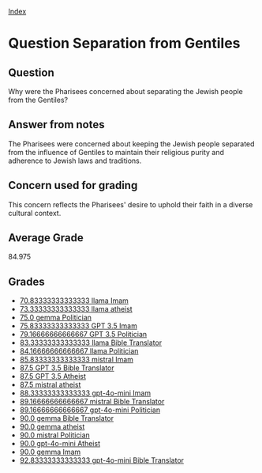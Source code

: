 
[Index](../../index.md)
# Question Separation from Gentiles
## Question
Why were the Pharisees concerned about separating the Jewish people from the Gentiles?

## Answer from notes
The Pharisees were concerned about keeping the Jewish people separated from the influence of Gentiles to maintain their religious purity and adherence to Jewish laws and traditions.

## Concern used for grading
This concern reflects the Pharisees' desire to uphold their faith in a diverse cultural context.

## Average Grade
84.975

## Grades
 * [70.83333333333333 llama Imam](../answers/llama_Imam/Separation_from_Gentiles.md)
 * [73.33333333333333 llama atheist](../answers/llama_atheist/Separation_from_Gentiles.md)
 * [75.0 gemma Politician](../answers/gemma_Politician/Separation_from_Gentiles.md)
 * [75.83333333333333 GPT 3.5 Imam](../answers/GPT_3.5_Imam/Separation_from_Gentiles.md)
 * [79.16666666666667 GPT 3.5 Politician](../answers/GPT_3.5_Politician/Separation_from_Gentiles.md)
 * [83.33333333333333 llama Bible Translator](../answers/llama_Bible_Translator/Separation_from_Gentiles.md)
 * [84.16666666666667 llama Politician](../answers/llama_Politician/Separation_from_Gentiles.md)
 * [85.83333333333333 mistral Imam](../answers/mistral_Imam/Separation_from_Gentiles.md)
 * [87.5 GPT 3.5 Bible Translator](../answers/GPT_3.5_Bible_Translator/Separation_from_Gentiles.md)
 * [87.5 GPT 3.5 Atheist](../answers/GPT_3.5_Atheist/Separation_from_Gentiles.md)
 * [87.5 mistral atheist](../answers/mistral_atheist/Separation_from_Gentiles.md)
 * [88.33333333333333 gpt-4o-mini Imam](../answers/gpt-4o-mini_Imam/Separation_from_Gentiles.md)
 * [89.16666666666667 mistral Bible Translator](../answers/mistral_Bible_Translator/Separation_from_Gentiles.md)
 * [89.16666666666667 gpt-4o-mini Politician](../answers/gpt-4o-mini_Politician/Separation_from_Gentiles.md)
 * [90.0 gemma Bible Translator](../answers/gemma_Bible_Translator/Separation_from_Gentiles.md)
 * [90.0 gemma atheist](../answers/gemma_atheist/Separation_from_Gentiles.md)
 * [90.0 mistral Politician](../answers/mistral_Politician/Separation_from_Gentiles.md)
 * [90.0 gpt-4o-mini Atheist](../answers/gpt-4o-mini_Atheist/Separation_from_Gentiles.md)
 * [90.0 gemma Imam](../answers/gemma_Imam/Separation_from_Gentiles.md)
 * [92.83333333333333 gpt-4o-mini Bible Translator](../answers/gpt-4o-mini_Bible_Translator/Separation_from_Gentiles.md)
